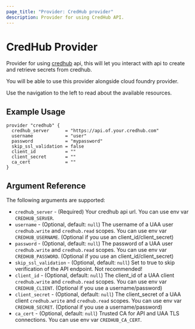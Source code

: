 ```yaml
---
page_title: "Provider: CredHub provider"
description: Provider for using CredHub API.
---
```


# CredHub Provider

Provider for using [credhub](https://github.com/cloudfoundry-incubator/credhub) api, this will let you interact with api to create and retrieve secrets from credhub.

You will be able to use this provider alongside cloud foundry provider.

Use the navigation to the left to read about the available resources.

## Example Usage

```hcl
provider "credhub" {
  credhub_server      = "https://api.of.your.credhub.com"
  username            = "user"
  password            = "mypassword"
  skip_ssl_validation = false
  client_id           = ""
  client_secret       = ""
  ca_cert             = ""
}
```

## Argument Reference

The following arguments are supported:

- `credhub_server` - (Required) Your credhub api url. You can use env var `CREDHUB_SERVER`.
- `username` - (Optional, default: `null`) The username of a UAA user `credhub.write` and `credhub.read` scopes. You can use env var `CREDHUB_USERNAME`. (Optional if you use an client_id/client_secret)
- `password` - (Optional, default: `null`) The password of a UAA user `credhub.write` and `credhub.read` scopes. You can use env var `CREDHUB_PASSWORD`. (Optional if you use an client_id/client_secret)
- `skip_ssl_validation` - (Optional, default: `null`) Set to true to skip verification of the API endpoint. Not recommended!
- `client_id` - (Optional, default: `null`) The client_id of a UAA client `credhub.write` and `credhub.read` scopes. You can use env var `CREDHUB_CLIENT`. (Optional if you use a username/password)
- `client_secret` - (Optional, default: `null`) The client_secret of a UAA client `credhub.write` and `credhub.read` scopes. You can use env var `CREDHUB_SECRET`. (Optional if you use a username/password)
- `ca_cert` - (Optional, default: `null`) Trusted CA for API and UAA TLS connections. You can use env var `CREDHUB_CA_CERT`.

